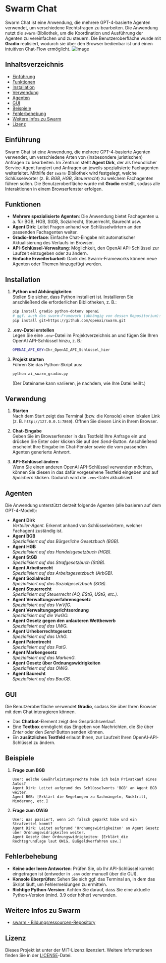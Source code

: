 # Swarm Chat

Swarm Chat ist eine Anwendung, die mehrere GPT-4-basierte Agenten verwendet, um verschiedene Rechtsfragen zu bearbeiten. Die Anwendung nutzt die `swarm`-Bibliothek, um die Koordination und Ausführung der Agenten zu vereinfachen und zu steuern. Die Benutzeroberfläche wurde mit **Gradio** realisiert, wodurch sie über den Browser bedienbar ist und einen intuitiven Chat-Flow ermöglicht.
![image](https://github.com/user-attachments/assets/7c994981-0ce5-4620-b440-294d40bfa257)

## Inhaltsverzeichnis

- [Einführung](#einführung)
- [Funktionen](#funktionen)
- [Installation](#installation)
- [Verwendung](#verwendung)
- [Agenten](#agenten)
- [GUI](#gui)
- [Beispiele](#beispiele)
- [Fehlerbehebung](#fehlerbehebung)
- [Weitere Infos zu Swarm](#weitere-infos-zu-swarm)
- [Lizenz](#lizenz)

## Einführung

Swarm Chat ist eine Anwendung, die mehrere GPT-4-basierte Agenten verwendet, um verschiedene Arten von (insbesondere juristischen) Anfragen zu bearbeiten. Im Zentrum steht **Agent Dirk**, der als freundlicher Service-Agent fungiert und Anfragen an jeweils spezialisierte Fachagenten weiterleitet. Mithilfe der `swarm`-Bibliothek wird festgelegt, welche Schlüsselwörter (z. B. *BGB*, *HGB*, *Steuerrecht*) zu welchem Fachagenten führen sollen. Die Benutzeroberfläche wurde mit **Gradio** erstellt, sodass alle Interaktionen in einem Browserfenster erfolgen.

## Funktionen

- **Mehrere spezialisierte Agenten**: Die Anwendung bietet Fachagenten u. a. für BGB, HGB, StGB, Sozialrecht, Steuerrecht, Baurecht usw.  
- **Agent Dirk**: Leitet Fragen anhand von Schlüsselwörtern an den passenden Fachagenten weiter.  
- **Gradio-Interface**: Einfache Chat-Eingabe mit automatischer Aktualisierung des Verlaufs im Browser.  
- **API-Schlüssel-Verwaltung**: Möglichkeit, den OpenAI API-Schlüssel zur Laufzeit einzugeben oder zu ändern.  
- **Einfache Erweiterbarkeit**: Dank des Swarm-Frameworks können neue Agenten oder Themen hinzugefügt werden.

## Installation

1. **Python und Abhängigkeiten**  
   Stellen Sie sicher, dass Python installiert ist. Installieren Sie anschließend die erforderlichen Bibliotheken, z. B.:
   ```bash
   pip install gradio python-dotenv openai
   # ggf. auch das swarm-Framework (abhängig von dessen Repositorium):
   pip install git+https://github.com/openai/swarm.git
   ```

2. **.env-Datei erstellen**  
   Legen Sie eine `.env`-Datei im Projektverzeichnis an und fügen Sie Ihren OpenAI API-Schlüssel hinzu, z. B.:
   ```bash
   OPENAI_API_KEY=Ihr_OpenAI_API_Schlüssel_hier
   ```

3. **Projekt starten**  
   Führen Sie das Python-Skript aus:
   ```bash
   python ai_swarm_gradio.py
   ```
   (Der Dateiname kann variieren, je nachdem, wie Ihre Datei heißt.)

## Verwendung

1. **Starten**  
   Nach dem Start zeigt das Terminal (bzw. die Konsole) einen lokalen Link (z. B. `http://127.0.0.1:7860`). Öffnen Sie diesen Link in Ihrem Browser.

2. **Chat-Eingabe**  
   Geben Sie im Browserfenster in das Textfeld Ihre Anfrage ein und drücken Sie Enter oder klicken Sie auf den *Send*-Button. Anschließend erscheint Ihre Eingabe im Chat-Fenster sowie die vom passenden Agenten generierte Antwort.

3. **API-Schlüssel ändern**  
   Wenn Sie einen anderen OpenAI API-Schlüssel verwenden möchten, können Sie diesen in das dafür vorgesehene Textfeld eingeben und auf *Speichern* klicken. Dadurch wird die `.env`-Datei aktualisiert.

## Agenten

Die Anwendung unterstützt derzeit folgende Agenten (alle basieren auf dem GPT-4-Modell):

- **Agent Dirk**  
  *Verteiler-Agent.* Erkennt anhand von Schlüsselwörtern, welcher Fachagent zuständig ist.  
- **Agent BGB**  
  *Spezialisiert auf das Bürgerliche Gesetzbuch (BGB).*  
- **Agent HGB**  
  *Spezialisiert auf das Handelsgesetzbuch (HGB).*  
- **Agent StGB**  
  *Spezialisiert auf das Strafgesetzbuch (StGB).*  
- **Agent Arbeitsrecht**  
  *Spezialisiert auf das Arbeitsgesetzbuch (ArbGB).*  
- **Agent Sozialrecht**  
  *Spezialisiert auf das Sozialgesetzbuch (SGB).*  
- **Agent Steuerrecht**  
  *Spezialisiert auf Steuerrecht (AO, EStG, UStG, etc.).*  
- **Agent Verwaltungsverfahrensgesetz**  
  *Spezialisiert auf das VwVfG.*  
- **Agent Verwaltungsgerichtsordnung**  
  *Spezialisiert auf die VwGO.*  
- **Agent Gesetz gegen den unlauteren Wettbewerb**  
  *Spezialisiert auf das UWG.*  
- **Agent Urheberrechtsgesetz**  
  *Spezialisiert auf das UrhG.*  
- **Agent Patentrecht**  
  *Spezialisiert auf das PatG.*  
- **Agent Markengesetz**  
  *Spezialisiert auf das MarkenG.*  
- **Agent Gesetz über Ordnungswidrigkeiten**  
  *Spezialisiert auf das OWiG.*  
- **Agent Baurecht**  
  *Spezialisiert auf das BauGB.*

## GUI

Die Benutzeroberfläche verwendet **Gradio**, sodass Sie über Ihren Browser mit dem Chat interagieren können.  
- Das **Chatbot**-Element zeigt den Gesprächsverlauf.  
- Eine **Textbox** ermöglicht das Eingeben von Nachrichten, die Sie über *Enter* oder den *Send*-Button senden können.  
- Ein **zusätzliches Textfeld** erlaubt Ihnen, zur Laufzeit Ihren OpenAI-API-Schlüssel zu ändern.

## Beispiele

1. **Frage zum BGB**  
   ```
   User: Welche Gewährleistungsrechte habe ich beim Privatkauf eines Autos?
   Agent Dirk: Leitet aufgrund des Schlüsselworts 'BGB' an Agent BGB weiter.
   Agent BGB: [Erklärt die Regelungen zu Sachmängeln, Rücktritt, Minderung, etc.]
   ```
2. **Frage zum OWiG**  
   ```
   User: Was passiert, wenn ich falsch geparkt habe und ein Strafzettel kommt?
   Agent Dirk: Leitet aufgrund 'Ordnungswidrigkeiten' an Agent Gesetz über Ordnungswidrigkeiten weiter.
   Agent Gesetz über Ordnungswidrigkeiten: [Erklärt die Rechtsgrundlage laut OWiG, Bußgeldverfahren usw.]
   ```

## Fehlerbehebung

- **Keine oder leere Antworten**: Prüfen Sie, ob Ihr API-Schlüssel korrekt eingetragen ist (entweder in `.env` oder manuell über die GUI).  
- **Konsole überprüfen**: Sehen Sie sich ggf. das Terminal an, in dem das Skript läuft, um Fehlermeldungen zu ermitteln.  
- **Richtige Python-Version**: Achten Sie darauf, dass Sie eine aktuelle Python-Version (mind. 3.9 oder höher) verwenden.

## Weitere Infos zu Swarm

- [swarm - Bildungsressourcen-Repository](https://github.com/openai/swarm)

## Lizenz

Dieses Projekt ist unter der MIT-Lizenz lizenziert. Weitere Informationen finden Sie in der [LICENSE](LICENSE)-Datei.
